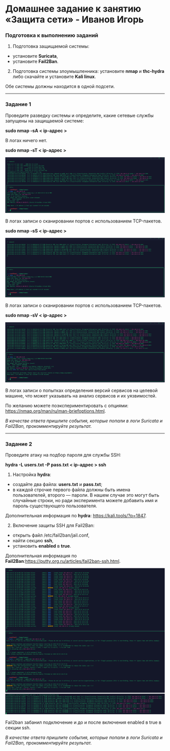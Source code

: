 # Домашнее задание к занятию «Защита сети» - Иванов Игорь

### Подготовка к выполнению заданий

1. Подготовка защищаемой системы:

- установите **Suricata**,
- установите **Fail2Ban**.

2. Подготовка системы злоумышленника: установите **nmap** и **thc-hydra** либо скачайте и установите **Kali linux**.

Обе системы должны находится в одной подсети.

------

### Задание 1

Проведите разведку системы и определите, какие сетевые службы запущены на защищаемой системе:

**sudo nmap -sA < ip-адрес >**

В логах ничего нет.

**sudo nmap -sT < ip-адрес >**

![sT](https://github.com/gaming4funNel/sdb-homework-13-03/blob/main/img/sT.png)

В логах записи о сканировании портов с использованием TCP-пакетов.

**sudo nmap -sS < ip-адрес >**

![sS](https://github.com/gaming4funNel/sdb-homework-13-03/blob/main/img/sS.png)

В логах записи о сканировании портов с использованием TCP-пакетов.

**sudo nmap -sV < ip-адрес >**

![sV](https://github.com/gaming4funNel/sdb-homework-13-03/blob/main/img/sV.png)

В логах записи о попытках определения версий сервисов на целевой машине, что может указывать на анализ сервисов и их уязвимостей.

По желанию можете поэкспериментировать с опциями: https://nmap.org/man/ru/man-briefoptions.html.


*В качестве ответа пришлите события, которые попали в логи Suricata и Fail2Ban, прокомментируйте результат.*

------

### Задание 2

Проведите атаку на подбор пароля для службы SSH:

**hydra -L users.txt -P pass.txt < ip-адрес > ssh**

1. Настройка **hydra**: 
 
 - создайте два файла: **users.txt** и **pass.txt**;
 - в каждой строчке первого файла должны быть имена пользователей, второго — пароли. В нашем случае это могут быть случайные строки, но ради эксперимента можете добавить имя и пароль существующего пользователя.

Дополнительная информация по **hydra**: https://kali.tools/?p=1847.

2. Включение защиты SSH для Fail2Ban:

-  открыть файл /etc/fail2ban/jail.conf,
-  найти секцию **ssh**,
-  установить **enabled**  в **true**.

Дополнительная информация по **Fail2Ban**:https://putty.org.ru/articles/fail2ban-ssh.html.

![fail2ban](https://github.com/gaming4funNel/sdb-homework-13-03/blob/main/img/fail2ban.png)
![suricata](https://github.com/gaming4funNel/sdb-homework-13-03/blob/main/img/suricata.png)

Fail2ban забанил подключение и до и после включения enabled в true в секции ssh.

*В качестве ответа пришлите события, которые попали в логи Suricata и Fail2Ban, прокомментируйте результат.*